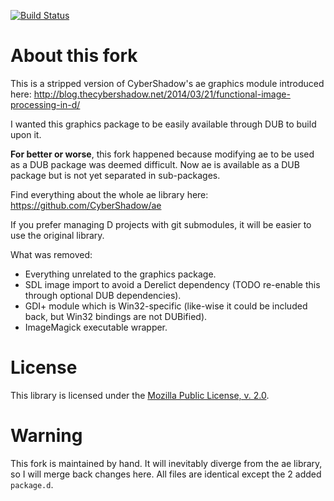 ﻿[![Build Status](https://travis-ci.org/p0nce/ae-graphics.png?branch=master)](https://travis-ci.org/p0nce/ae-graphics)

About this fork
===============

This is a stripped version of CyberShadow's ae graphics module introduced here:
http://blog.thecybershadow.net/2014/03/21/functional-image-processing-in-d/

I wanted this graphics package to be easily available through DUB to build upon it.

**For better or worse**, this fork happened because modifying ae to be used as a DUB package was deemed difficult.
Now ae is available as a DUB package but is not yet separated in sub-packages.

Find everything about the whole ae library here: https://github.com/CyberShadow/ae

If you prefer managing D projects with git submodules, it will be easier to use the original library.

What was removed:
- Everything unrelated to the graphics package.
- SDL image import to avoid a Derelict dependency (TODO re-enable this through optional DUB dependencies).
- GDI+ module which is Win32-specific (like-wise it could be included back, but Win32 bindings are not DUBified).
- ImageMagick executable wrapper.

License
=======

This library is licensed under the [Mozilla Public License, v. 2.0](http://mozilla.org/MPL/2.0/).

Warning
=======

This fork is maintained by hand. It will inevitably diverge from the ae library, so I will merge back changes here. All files are identical except the 2 added `package.d`.
